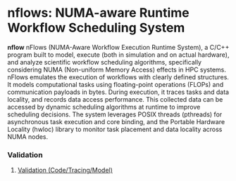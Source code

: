 # nflows: NUMA-aware Runtime Workflow Scheduling System

**nflow** nFlows (NUMA-Aware Workflow Execution Runtime System), a C/C++ program built to model, execute (both in simulation and on actual hardware), and analyze scientific
workflow scheduling algorithms, specifically considering NUMA (Non-uniform Memory Access) effects in HPC systems. nFlows emulates the execution of workflows with clearly defined structures. It models computational tasks using floating-point operations (FLOPs) and communication payloads in bytes. During execution, it traces tasks and data locality, and records data access performance. This collected data can be accessed by dynamic scheduling algorithms at runtime to improve scheduling decisions. The system
leverages POSIX threads (pthreads) for asynchronous task execution and core binding, and the Portable Hardware Locality (hwloc)
library to monitor task placement and data locality across NUMA nodes.

### Validation

1. [Validation (Code/Tracing/Model)](./tests/README.MD)
